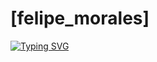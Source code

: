 # [felipe_morales]

[![Typing SVG](https://readme-typing-svg.herokuapp.com?font=Fira+Code&size=22&duration=3000&pause=1000&color=00FF00&width=500&lines=%3E+programmer_student;%3E+live+coding;%3E+contracultura+maker)](https://git.io/typing-svg)

